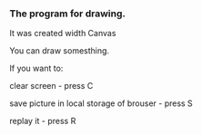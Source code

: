 ### The program for drawing. 
It was created width Canvas

You can draw somesthing.

If you want to:

clear screen - press C

save picture in local storage of brouser - press S

replay it - press R
